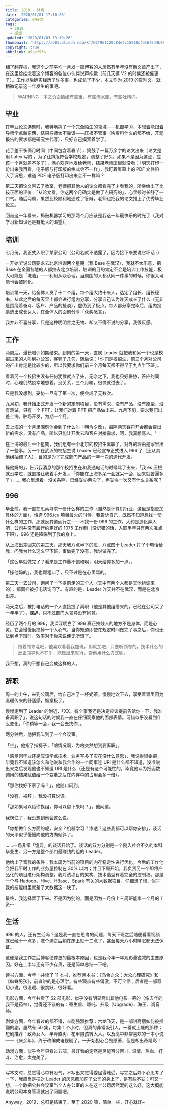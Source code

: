 ```yaml
---
title: 2019 · 终焉
date: '2020/01/01 17:10:26'
categories: 碎碎念
tags:
  - 2019
  - 感想
updated: '2020/01/03 13:19:26'
thumbnail: 'https://ae01.alicdn.com/kf/H2f961120c84e4c15960cfe16f544b09ap.jpg'
copyright: true
abbrlink: a9aef93a
---
```


翻了翻存档，我这个之前平均一月发一篇博客的人居然有半年没有新文章产出了，在这里给挂念着这个博客的各位小伙伴说声抱歉（前几天逛 V2 的时候还被催更了）。工作以后确实经历了许多事，也成长了不少，本文作为 2019 的告别文，就稍微记录这一年发生的事吧。

> WARNING：本文负面情绪有些重，有些流水账，有些吐槽向。

<!--more-->

## 毕业

在毕业论文选题时，我特地挑了一个完全陌生的领域——机器学习，本想着能跟着导师学点新东西，结果导师太不靠谱——压根不管事（啥资料什么的都不给，开题报告的要求都是研究生代写），只好自己摸索着学了。

花了差不多俩月时间（中间包含着春节），捣鼓了一篇万余字的论文出来（论文是用 Latex 写的 ，为了让排版符合学校规定，调整了好久，如果不是因为这点，应该一个月就差不多了），满心欢喜地发给老师，结果老师压根就没看：「明天打印一份出来我再看，电子版与打印版的格式会不一样」，我盯着屏幕上的 PDF 文件陷入了沉思，难道 PDF 电子版打印出来会不一样嘛？

第二天把论文带去了教室，老师把其他人的论文都看完了才看我的，所幸给出了比较正面的评价：「从论文看，你这两个月确实是做了点研究的」，心里顿时长舒了一口气。随后两周，果然比较顺利地通过了答辩，老师也把我的论文推上了优秀毕业论文。

回首这一年看来，捣鼓机器学习的那两个月应该是我这一年最快乐的时光了（我对学习新知识还是有挺大的渴望）。

## 培训

七月份，我正式入职了某家公司（公司名就不透露了，因为接下来要说它坏话 :）

一开始听说公司要求去北京培训两个星期（我 Base 在武汉），我就不太乐意，把 Base 在全国各地的人都拉去北京培训，培训的目的肯定不会是培训工作技能，极大可能是「洗脑」——利用从众心理，当周围的人都认同一件事的时候，你很大可能也会被同化。

培训第一天，给全体人员了十二个组，每个组大约十来人，选定了组长、组长秘书，从此之后的每天早上都会进行组内分享，分享自己认为昨天成长了什么（无非是围绕着奋斗、客户、产品的扯淡），虚伪到了极点。每人都分享完毕后，组内投票选出成长达人，在全体人的面前分享「获奖感言」。

我并非不喜分享，只是这种明明言之无物、却又不得不说的分享，我很反感。

## 工作

两周后，漫长培训如期结束。到岗的第一天，直属 Leader 就把我和另一个也是校招进来的人叫到办公室，客套了几句，随后说：「你们是校招生，前三个月对公司的产出肯定是比较少的，所以我要求你们前三个月每天都不得早于九点半下班」。

看着另一个校招生没有任何犹豫就点了头，无奈之下，我也只好妥协，答应的同时，心理仍然侥幸地想着，没关系，三个月嘛，很快就过去了。

只是我没想到，妥协一旦有了第一次，便会成了无数次。

九月初，我开始正式开发一个新的定制项目，没有需求、没有产品、没有原型、没有测试，只有一个 PPT，让我们对着 PPT 把产品做出来。九月下旬，要求我们出差上海，驻场开发，为期一个月。

去上海的一个月里深刻体会到了什么叫「朝令夕改」，每隔两天客户开会都会提出新的需求，没有产品，所以只能让开发去和客户对接需求，呵，我真想骂人。‘

在上海的最后一个星期，我们组有一个北京的校招生离职了，对外的理由是家里出了一些事。另一个在武汉的校招生说 Leader 已经宣布正式进入 996 了（还从其他组抽调了人），目的是为了完成部门产品的一年一次的迭代开发。

操他妈的」，告诉我消息的那个校招生在和我通电话的时候骂了出来，「我 es 压根就没学过，就直接让我着手开发」、「你能在上海多呆一会就呆一会，回来就苦逼多了」……我心里想着，没关系啊，已经妥协两次了，再妥协一次又有什么关系呢？

## 996

毕业前，我一直在思索寻求一份什么样的工作（自然是计算机行业，这里是指更加具体的方面），恰逢 996.icu 项目最火的时候，我告诉自己，既然不知道想找一份什么样的工作，那就反其道而行之——不找一份 996 的工作。大约是造化弄人吧，公司并没有履行约定好的 1075 工作制（没记错的话，入职半年只有两次准点下班），996 还是降临到了我的身上。

从上海出差回来的第三天，那天我八点半下的班，八点四十 Leader 打了个电话给我，问我为什么这么早下班，事做完了没有，我说做完了。

「这么早就做完了？看来是工作量不饱和啊，明天给你多加一点」。

「操他妈的」，我也爆粗口了，只不过是在心里骂的。

第二天一去公司，询问了一下提前走的三个人（其中有两个人都是其他组调来的），都同样被打电话询问了。有趣的是，Leader 昨天并不在武汉，而是在北京出差。

两天之后，被打电话的一个人直接提了离职（他是其他组借来的，已经在公司呆了一年半了），裸辞，只不过部门大领导没有同意。

经历了两个月的 996，我深深明白了 996 真正摧残人的地方不是身体，而是心灵。它会慢慢磨损掉一个人心气，当你知道即使在规定时间做完了事之后，你也无法到点下班时，效率对于你来说便无所谓了。

>  跟着领导混吧，他喜欢看着我加班，那就加吧，只要听领导的，技术什么的反正领导也不在乎，能做出来就行，管他用什么方式呢。

我不想，真的不想自己变成这样的人。

## 辞职

周一的上午，来到公司后，给自己冲了一杯奶茶，慢慢地饮下去，享受着胃里因为温暖传来的舒适感，惬意极了。

慢慢走到了 Leader 的附近，「XX，有个事我还是决定应该提前告诉你一下，我准备离职了」，说这句话的时候我一直在仔细观察他的面部表情。可惜似乎没看到什么变化，「你稍等一会，我一会去找你」。

两分钟后，他把我叫到了一个会议室。

「坐」，他指了指椅子，「啥情况啊，为啥突然想到要离职」。

「感觉刚毕业还是应该学点技术，业务写多了实在没什么意思」，我说得很委婉，毕竟我不知道该怎么和他说和我合作的一个同事连 URI 是什么都不知道，没准说出来之后发现他也不知道 URI 是什么（还是有这个可能性的，毕竟他认为把函数调用的结果赋值给一个变量之后在内存中的占用会多一倍）。

「那你找好下家了吗？」，他随口问到。

「没有，裸辞」，我没打算说谎。

「那如果可以给你换组，你可以留下来吗？」，他问道。

我愣住了，我没想到他会这么说。

「你想做什么方面的呢，安全？机器学习？渗透？这些我都可以帮你安排」，谈话的天平似乎慢慢向他的方向倾斜了。

……一场非常「诡异」的谈话开始了。谈话的双方分别是一个刚入社会不久的本科毕业生、另一方是整个部门最赚钱的组的 Leader。

他给出了留我的条件：我本周为当前的项目的内存稳定性进行优化，今后的工作他会把我平时工作的业务量控制在 30%  以内；并且下周开始，我负责另一个即将产品化的项目进行架构调整，我对该项目的架构、技术选型有着完全的控制权。那是一个与  Hadoop、Hive、HBase、Spark 有关的大数据项目，仔细想了想，似乎我的技能树里就差了大数据这一块了。

最终，我选择留了下来。不是因为别的，而是因为一月份上三周班能拿一个月的工资～

## 生活

996 的人，还有生活吗？这是我一直在思考的问题，每天下班之后随便看看视频就已经十一点多，洗个澡之后躺在床上就十二点了，甚至每天八小时睡眠都无法保证。

这便是我工作之后博客便停更的最根本原因，也是我今年一年观影量锐减的主要原因。好在上半年还有不少存货，还是简单总结一下吧。

读书方面，今年一共读了 11 本书，推荐两本书：《乌合之众：大众心理研究》和《蜘蛛男孩》，前者讲的是心理学，有些观点有些偏激，不可全信；后者是一部奇幻小说，很温暖、很跳跃、很好看。

电影方面，今年共看了 62 部电影，似乎没有明显高出其他电影一筹的（像去年的我不是药神），觉得还不错的有：寄生兽、哪吒、升级（Upgrade）、海王、调音师。

剧集方面，今年看过的都不错，长剧强烈推荐：六龙飞天，是一部讲高丽如何被推翻的剧，虽然有 50 集，每集 1 个小时，但真的非常吸引人，一看就上瘾的那种；短剧推荐：致命女人、半泽直树、花甲男孩转大人。以及高中非常喜欢的一本小说——《庆余年》，终于改编成电视剧了，一开始担心会毁原著，但是却出奇精彩！

动漫方面，似乎今年只看过五部，最好看的定然是灵能百分百 II：温情、热血、打斗、治愈，太完美了。

---

写本文时，总觉得心中有股气，不写出来觉得委屈得难受，写完之后静下心思考了一下，我应当是把对 Leader 的厌恶都加在了公司的身上了，是有些不妥；可又一想，一个敢把公共会议室当个人办公室的人在这个公司居然混的这么好，这大概能说明公司本身管理就出了问题吧。

Anyway，2019，总归是结束了。至于 2020 嘛，简单一些，开心就好~